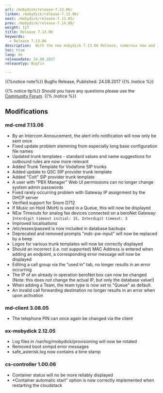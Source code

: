 ```yaml
---
url: /mobydick/release-7.13.06/
linken: /mobydick/release-7.13.06/
next: /mobydick/release-7.13.05/
prev: /mobydick/release-7.14.00/
weight: 117
title: Release 7.13.06
keywords:
  - Release 7.13.06
description:  With the new mobydick 7.13.06 Release, numerous new and improved functions are now available.
toc: true
lang: de
releasedate: 24.08.2017
releasetyp: Bugfix

---
```


{{%notice note%}}
Bugfix Release, Published: 24.08.2017
{{% /notice %}}

{{% notice tip%}}
Should you have any questions please use the [Community Forum](http://community.pascom.net/forum.php?langid=6 "Visit our Forum").
{{% /notice %}}

## Modifications

### md-cmd 7.13.06

* By an Intercom Annoucement, the alert info notification will now only be sent once
* Fixed update problem stemming from especially long base configuration file names
* Updated trunk templates - standard values and name suggestions for outbound rules are now more relevant
* Added Trunk Template for Vodafone SIP trunks
* Added update to QSC SIP provider trunk template
* Added "Colt" SIP provider trunk template
* A user with "PBX Manager" Web UI permissions can no longer change system admin passwords
* Fixed rarely occurring problem with Gateway IP assignment by the DHCP server
* Verified support for Snom D712
* If Music on Hold (MoH) is used in a Queue, this will now be displayed
* NEw Timeouts for analog fax devices connected on a beroNet Gateway: `Interdigit timeout initial: 15, Interdigit timeout: 3`
* Improved localisations
* /etc/essex/passwd is now included in database backups
* Deprecated and removed prompts "mdc-pw-input" will now be replaced by a beep
* Logos for various trunk templates will now be correctly displayed
* Should an incorrect (i.e. not supported) MAC Address is entered when adding an endpoint, a corresponding error message will now be displayed
* Editing a call group via the "used in" tab, no longer results in an error occurring
* The IP of an already in operation beroNet box can now be changed (Note: this does *not* change the actual IP, but only the database value!)
* When adding a Team, the team type is now set to "Queue" as default. 
* An invalid call forwarding destination no longer results in an error when upon activation

### md-client 3.08.05

* The telephone PIN can once again be changed via the client

### ex-mobydick 2.12.05

* Log files in /var/log/mobydick/provisioning will now be rotated
* Removed boot snmpd error messages
* safe_asterisk.log now contains a time stamp

### cs-controller 1.00.06

* Container status will no be more reliably displayed
* *Container automatic start" option is now correctly implemented when restarting the cloudstack 